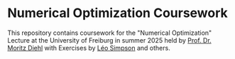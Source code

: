 # Numerical Optimization Coursework

This repository contains coursework for the "Numerical Optimization" Lecture at the University of Freiburg in summer 2025 held by [Prof. Dr. Moritz Diehl](mailto:moritz.diehl@imtek.uni-freiburg.de) with Exercises by [Léo Simpson](mailto:leo.simpson@imtek.uni-freiburg.de) and others. 